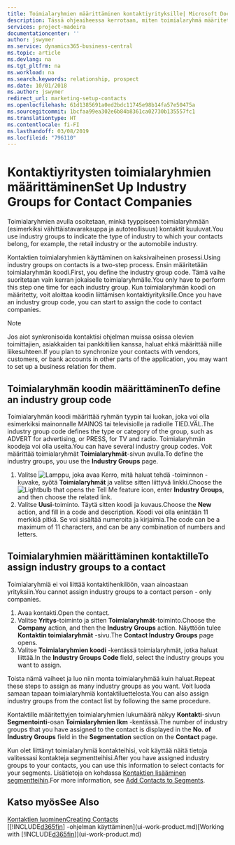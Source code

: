 ```yaml
---
title: Toimialaryhmien määrittäminen kontaktiyrityksille| Microsoft Docs
description: Tässä ohjeaiheessa kerrotaan, miten toimialaryhmä määritetään ja miten sille sitten määritetään kontaktiryhmä, kuten vähittäistavarakauppa tai autoteollisuus.
services: project-madeira
documentationcenter: ''
author: jswymer
ms.service: dynamics365-business-central
ms.topic: article
ms.devlang: na
ms.tgt_pltfrm: na
ms.workload: na
ms.search.keywords: relationship, prospect
ms.date: 10/01/2018
ms.author: jswymer
redirect_url: marketing-setup-contacts
ms.openlocfilehash: 61d1385691a0ed2bdc11745e98b14fa57e50475a
ms.sourcegitcommit: 1bcfaa99ea302e6b84b8361ca02730b135557fc1
ms.translationtype: HT
ms.contentlocale: fi-FI
ms.lasthandoff: 03/08/2019
ms.locfileid: "796110"
---
```

# <a name="set-up-industry-groups-for-contact-companies"></a><span data-ttu-id="3c9ba-103">Kontaktiyritysten toimialaryhmien määrittäminen</span><span class="sxs-lookup"><span data-stu-id="3c9ba-103">Set Up Industry Groups for Contact Companies</span></span>
<span data-ttu-id="3c9ba-104">Toimialaryhmien avulla osoitetaan, minkä tyyppiseen toimialaryhmään (esimerkiksi vähittäistavarakauppa ja autoteollisuus) kontaktit kuuluvat.</span><span class="sxs-lookup"><span data-stu-id="3c9ba-104">You use industry groups to indicate the type of industry to which your contacts belong, for example, the retail industry or the automobile industry.</span></span>

<span data-ttu-id="3c9ba-105">Kontaktien toimialaryhmien käyttäminen on kaksivaiheinen prosessi.</span><span class="sxs-lookup"><span data-stu-id="3c9ba-105">Using industry groups on contacts is a two-step process.</span></span> <span data-ttu-id="3c9ba-106">Ensin määritetään toimialaryhmän koodi.</span><span class="sxs-lookup"><span data-stu-id="3c9ba-106">First, you define the industry group code.</span></span> <span data-ttu-id="3c9ba-107">Tämä vaihe suoritetaan vain kerran jokaiselle toimialaryhmälle.</span><span class="sxs-lookup"><span data-stu-id="3c9ba-107">You only have to perform this step one time for each industry group.</span></span> <span data-ttu-id="3c9ba-108">Kun toimialaryhmän koodi on määritetty, voit aloittaa koodin liittämisen kontaktiyrityksille.</span><span class="sxs-lookup"><span data-stu-id="3c9ba-108">Once you have an industry group code, you can start to assign the code to contact companies.</span></span>

> [!NOTE]  
>   <span data-ttu-id="3c9ba-109">Jos aiot synkronisoida kontaktisi ohjelman muissa osissa olevien toimittajien, asiakkaiden tai pankkitilien kanssa, haluat ehkä määrittää niille liikesuhteen.</span><span class="sxs-lookup"><span data-stu-id="3c9ba-109">If you plan to synchronize your contacts with vendors, customers, or bank accounts in other parts of the application, you may want to set up a business relation for them.</span></span>

## <a name="to-define-an-industry-group-code"></a><span data-ttu-id="3c9ba-110">Toimialaryhmän koodin määrittäminen</span><span class="sxs-lookup"><span data-stu-id="3c9ba-110">To define an industry group code</span></span>
<span data-ttu-id="3c9ba-111">Toimialaryhmän koodi määrittää ryhmän tyypin tai luokan, joka voi olla esimerkiksi mainonnalle MAINOS tai televisiolle ja radiolle TIED.VÄL.</span><span class="sxs-lookup"><span data-stu-id="3c9ba-111">The industry group code defines the type or category of the group, such as ADVERT for advertising, or PRESS, for TV and radio.</span></span> <span data-ttu-id="3c9ba-112">Toimialaryhmän koodeja voi olla useita.</span><span class="sxs-lookup"><span data-stu-id="3c9ba-112">You can have several industry group codes.</span></span> <span data-ttu-id="3c9ba-113">Voit määrittää toimialaryhmät **Toimialaryhmät**-sivun avulla.</span><span class="sxs-lookup"><span data-stu-id="3c9ba-113">To define the industry groups, you use the **Industry Groups** page.</span></span>

1. <span data-ttu-id="3c9ba-114">Valitse ![Lamppu, joka avaa Kerro, mitä haluat tehdä -toiminnon](media/ui-search/search_small.png "Kerro, mitä haluat tehdä") -kuvake, syötä **Toimialaryhmät** ja valitse sitten liittyvä linkki.</span><span class="sxs-lookup"><span data-stu-id="3c9ba-114">Choose the ![Lightbulb that opens the Tell Me feature](media/ui-search/search_small.png "Tell me what you want to do") icon, enter **Industry Groups**, and then choose the related link.</span></span>
2. <span data-ttu-id="3c9ba-115">Valitse **Uusi**-toiminto. Täytä sitten koodi ja kuvaus.</span><span class="sxs-lookup"><span data-stu-id="3c9ba-115">Choose the **New** action, and fill in a code and description.</span></span> <span data-ttu-id="3c9ba-116">Koodi voi olla enintään 11 merkkiä pitkä. Se voi sisältää numeroita ja kirjaimia.</span><span class="sxs-lookup"><span data-stu-id="3c9ba-116">The code can be a maximum of 11 characters, and can be any combination of numbers and letters.</span></span>

## <a name="AssignIndustryGroupContact"></a> <span data-ttu-id="3c9ba-117">Toimialaryhmien määrittäminen kontaktille</span><span class="sxs-lookup"><span data-stu-id="3c9ba-117">To assign industry groups to a contact</span></span>
<span data-ttu-id="3c9ba-118">Toimialaryhmiä ei voi liittää kontaktihenkilöön, vaan ainoastaan yrityksiin.</span><span class="sxs-lookup"><span data-stu-id="3c9ba-118">You cannot assign industry groups to a contact person - only companies.</span></span>

1. <span data-ttu-id="3c9ba-119">Avaa kontakti.</span><span class="sxs-lookup"><span data-stu-id="3c9ba-119">Open the contact.</span></span>
2. <span data-ttu-id="3c9ba-120">Valitse **Yritys**-toiminto ja sitten **Toimialaryhmät**-toiminto.</span><span class="sxs-lookup"><span data-stu-id="3c9ba-120">Choose the **Company** action, and then the **Industry Groups** action.</span></span> <span data-ttu-id="3c9ba-121">Näyttöön tulee **Kontaktin toimialaryhmät** -sivu.</span><span class="sxs-lookup"><span data-stu-id="3c9ba-121">The **Contact Industry Groups** page opens.</span></span>
3. <span data-ttu-id="3c9ba-122">Valitse **Toimialaryhmien koodi** -kentässä toimialaryhmät, jotka haluat liittää.</span><span class="sxs-lookup"><span data-stu-id="3c9ba-122">In the **Industry Groups Code** field, select the industry groups you want to assign.</span></span>

<span data-ttu-id="3c9ba-123">Toista nämä vaiheet ja luo niin monta toimialaryhmää kuin haluat.</span><span class="sxs-lookup"><span data-stu-id="3c9ba-123">Repeat these steps to assign as many industry groups as you want.</span></span> <span data-ttu-id="3c9ba-124">Voit luoda samaan tapaan toimialaryhmiä kontaktiluettelosta.</span><span class="sxs-lookup"><span data-stu-id="3c9ba-124">You can also assign industry groups from the contact list by following the same procedure.</span></span>

<span data-ttu-id="3c9ba-125">Kontaktille määritettyjen toimialaryhmien lukumäärä näkyy **Kontakti**-sivun **Segmentointi**-osan **Toimialaryhmien lkm** -kentässä.</span><span class="sxs-lookup"><span data-stu-id="3c9ba-125">The number of industry groups that you have assigned to the contact is displayed in the **No. of Industry Groups** field in the **Segmentation** section on the **Contact** page.</span></span>

<span data-ttu-id="3c9ba-126">Kun olet liittänyt toimialaryhmiä kontakteihisi, voit käyttää näitä tietoja valitessasi kontakteja segmentteihisi.</span><span class="sxs-lookup"><span data-stu-id="3c9ba-126">After you have assigned industry groups to your contacts, you can use this information to select contacts for your segments.</span></span> <span data-ttu-id="3c9ba-127">Lisätietoja on kohdassa [Kontaktien lisääminen segmentteihin](marketing-add-contact-segment.md).</span><span class="sxs-lookup"><span data-stu-id="3c9ba-127">For more information, see [Add Contacts to Segments](marketing-add-contact-segment.md).</span></span>

## <a name="see-also"></a><span data-ttu-id="3c9ba-128">Katso myös</span><span class="sxs-lookup"><span data-stu-id="3c9ba-128">See Also</span></span>
[<span data-ttu-id="3c9ba-129">Kontaktien luominen</span><span class="sxs-lookup"><span data-stu-id="3c9ba-129">Creating Contacts</span></span>](marketing-create-contact-companies.md)  
<span data-ttu-id="3c9ba-130">[[!INCLUDE[d365fin](includes/d365fin_md.md)] -ohjelman käyttäminen](ui-work-product.md)</span><span class="sxs-lookup"><span data-stu-id="3c9ba-130">[Working with [!INCLUDE[d365fin](includes/d365fin_md.md)]](ui-work-product.md)</span></span>
